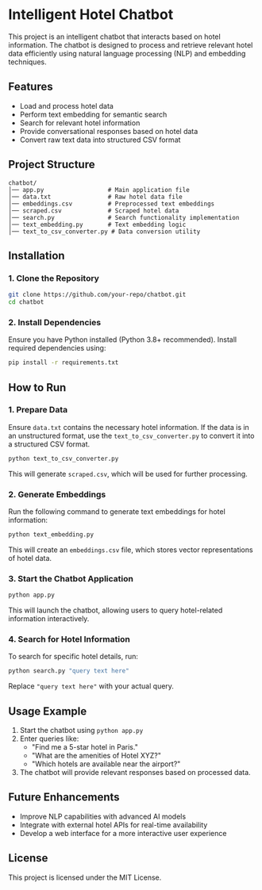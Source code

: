 # Intelligent Hotel Chatbot

This project is an intelligent chatbot that interacts based on hotel information. The chatbot is designed to process and retrieve relevant hotel data efficiently using natural language processing (NLP) and embedding techniques.

## Features
- Load and process hotel data
- Perform text embedding for semantic search
- Search for relevant hotel information
- Provide conversational responses based on hotel data
- Convert raw text data into structured CSV format

## Project Structure
```
chatbot/
│── app.py                  # Main application file
│── data.txt                # Raw hotel data file
│── embeddings.csv          # Preprocessed text embeddings
│── scraped.csv             # Scraped hotel data
│── search.py               # Search functionality implementation
│── text_embedding.py       # Text embedding logic
│── text_to_csv_converter.py # Data conversion utility
```

## Installation
### 1. Clone the Repository
```sh
git clone https://github.com/your-repo/chatbot.git
cd chatbot
```

### 2. Install Dependencies
Ensure you have Python installed (Python 3.8+ recommended). Install required dependencies using:
```sh
pip install -r requirements.txt
```

## How to Run
### 1. Prepare Data
Ensure `data.txt` contains the necessary hotel information. If the data is in an unstructured format, use the `text_to_csv_converter.py` to convert it into a structured CSV format.
```sh
python text_to_csv_converter.py
```
This will generate `scraped.csv`, which will be used for further processing.

### 2. Generate Embeddings
Run the following command to generate text embeddings for hotel information:
```sh
python text_embedding.py
```
This will create an `embeddings.csv` file, which stores vector representations of hotel data.

### 3. Start the Chatbot Application
```sh
python app.py
```
This will launch the chatbot, allowing users to query hotel-related information interactively.

### 4. Search for Hotel Information
To search for specific hotel details, run:
```sh
python search.py "query text here"
```
Replace `"query text here"` with your actual query.

## Usage Example
1. Start the chatbot using `python app.py`
2. Enter queries like:
   - "Find me a 5-star hotel in Paris."
   - "What are the amenities of Hotel XYZ?"
   - "Which hotels are available near the airport?"
3. The chatbot will provide relevant responses based on processed data.

## Future Enhancements
- Improve NLP capabilities with advanced AI models
- Integrate with external hotel APIs for real-time availability
- Develop a web interface for a more interactive user experience

## License
This project is licensed under the MIT License.

